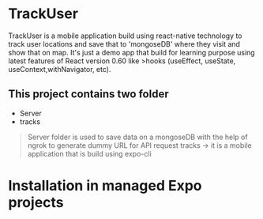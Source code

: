 # TrackUser

TrackUser is a mobile application build using react-native technology to track user locations and save that to 'mongoseDB' where they visit and show that on map. It's just a demo app that build for learning purpose using latest features of React version 0.60 like >hooks (useEffect, useState, useContext,withNavigator, etc).

## This project contains two folder
* Server
* tracks


> Server folder is used to save data on a mongoseDB with the help of ngrok to generate dummy URL for API request
> tracks -> it is a mobile application that is build using expo-cli

# Installation in managed Expo projects